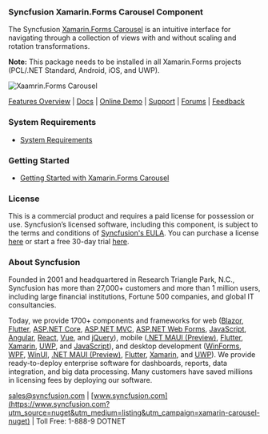 ### Syncfusion Xamarin.Forms Carousel Component
The Syncfusion [Xamarin.Forms Carousel](https://www.syncfusion.com/xamarin-ui-controls/xamarin-carousel-view?utm_source=nuget&utm_medium=listing&utm_campaign=xamarin-carousel-nuget) is an intuitive interface for navigating through a collection of views with and without scaling and rotation transformations.

**Note:** This package needs to be installed in all Xamarin.Forms projects (PCL/.NET Standard, Android, iOS, and UWP).

![Xaamrin.Forms Carousel](https://cdn.syncfusion.com/nuget-readme/xamarin/xamarin_forms_carousel.png)

[Features Overview](https://www.syncfusion.com/xamarin-ui-controls/xamarin-carousel-view?utm_source=nuget&utm_medium=listing&utm_campaign=xamarin-carousel-nuget) | [Docs](https://help.syncfusion.com/xamarin/carousel-view/getting-started?utm_source=nuget&utm_medium=listing&utm_campaign=xamarin-carousel-nuget) | [Online Demo](https://github.com/syncfusion/xamarin-demos?utm_source=nuget&utm_medium=listing&utm_campaign=xamarin-carousel-nuget) | [Support](https://www.syncfusion.com/support/directtrac/incidents/newincident?utm_source=nuget&utm_medium=listing&utm_campaign=xamarin-carousel-nuget) | [Forums](https://www.syncfusion.com/forums/xamarin.forms?utm_source=nuget&utm_medium=listing&utm_campaign=xamarin-carousel-nuget) | [Feedback](https://www.syncfusion.com/feedback/xamarin-forms?utm_source=nuget&utm_medium=listing&utm_campaign=xamarin-carousel-nuget)

### System Requirements

* [System Requirements](https://help.syncfusion.com/xamarin/installation/system-requirements?utm_source=nuget&utm_medium=listing&utm_campaign=xamarin-carousel-nuget)

### Getting Started

* [Getting Started with Xamarin.Forms Carousel](https://help.syncfusion.com/xamarin/carousel-view/getting-started?utm_source=nuget&utm_medium=listing&utm_campaign=xamarin-carousel-nuget)

### License

This is a commercial product and requires a paid license for possession or use. Syncfusion’s licensed software, including this component, is subject to the terms and conditions of [Syncfusion's EULA](https://www.syncfusion.com/eula/es/?utm_source=nuget&utm_medium=listing&utm_campaign=xamarin-carousel-nuget). You can purchase a license [here](https://www.syncfusion.com/sales/products?utm_source=nuget&utm_medium=listing&utm_campaign=xamarin-carousel-nuget) or start a free 30-day trial [here](https://www.syncfusion.com/account/manage-trials/start-trials?utm_source=nuget&utm_medium=listing&utm_campaign=xamarin-carousel-nuget).

### About Syncfusion

Founded in 2001 and headquartered in Research Triangle Park, N.C., Syncfusion has more than 27,000+ customers and more than 1 million users, including large financial institutions, Fortune 500 companies, and global IT consultancies.
 
Today, we provide 1700+ components and frameworks for web ([Blazor](https://www.syncfusion.com/blazor-components?utm_source=nuget&utm_medium=listing&utm_campaign=xamarin-carousel-nuget), [Flutter](https://www.syncfusion.com/flutter-widgets?utm_source=nuget&utm_medium=listing&utm_campaign=xamarin-carousel-nuget), [ASP.NET Core](https://www.syncfusion.com/aspnet-core-ui-controls?utm_source=nuget&utm_medium=listing&utm_campaign=xamarin-carousel-nuget), [ASP.NET MVC](https://www.syncfusion.com/aspnet-mvc-ui-controls?utm_source=nuget&utm_medium=listing&utm_campaign=xamarin-carousel-nuget), [ASP.NET Web Forms](https://www.syncfusion.com/jquery/aspnet-webforms-ui-controls?utm_source=nuget&utm_medium=listing&utm_campaign=xamarin-carousel-nuget), [JavaScript](https://www.syncfusion.com/javascript-ui-controls?utm_source=nuget&utm_medium=listing&utm_campaign=xamarin-carousel-nuget), [Angular](https://www.syncfusion.com/angular-ui-components?utm_source=nuget&utm_medium=listing&utm_campaign=xamarin-carousel-nuget), [React](https://www.syncfusion.com/react-ui-components?utm_source=nuget&utm_medium=listing&utm_campaign=xamarin-carousel-nuget), [Vue](https://www.syncfusion.com/vue-ui-components?utm_source=nuget&utm_medium=listing&utm_campaign=xamarin-carousel-nuget), and [jQuery](https://www.syncfusion.com/jquery-ui-widgets?utm_source=nuget&utm_medium=listing&utm_campaign=xamarin-carousel-nuget)), mobile ([.NET MAUI (Preview)](https://www.syncfusion.com/maui-controls?utm_source=nuget&utm_medium=listing&utm_campaign=xamarin-carousel-nuget), [Flutter](https://www.syncfusion.com/flutter-widgets?utm_source=nuget&utm_medium=listing&utm_campaign=xamarin-carousel-nuget), [Xamarin](https://www.syncfusion.com/xamarin-ui-controls?utm_source=nuget&utm_medium=listing&utm_campaign=xamarin-carousel-nuget), [UWP](https://www.syncfusion.com/uwp-ui-controls?utm_source=nuget&utm_medium=listing&utm_campaign=xamarin-carousel-nuget), and [JavaScript](https://www.syncfusion.com/javascript-ui-controls?utm_source=nuget&utm_medium=listing&utm_campaign=xamarin-carousel-nuget)), and desktop development ([WinForms](https://www.syncfusion.com/winforms-ui-controls?utm_source=nuget&utm_medium=listing&utm_campaign=xamarin-carousel-nuget), [WPF](https://www.syncfusion.com/wpf-controls?utm_source=nuget&utm_medium=listing&utm_campaign=xamarin-carousel-nuget), [WinUI](https://www.syncfusion.com/winui-controls?utm_source=nuget&utm_medium=listing&utm_campaign=xamarin-carousel-nuget), [.NET MAUI (Preview)](https://www.syncfusion.com/maui-controls?utm_source=nuget&utm_medium=listing&utm_campaign=xamarin-carousel-nuget), [Flutter](https://www.syncfusion.com/flutter-widgets?utm_source=nuget&utm_medium=listing&utm_campaign=xamarin-carousel-nuget), [Xamarin](https://www.syncfusion.com/xamarin-ui-controls?utm_source=nuget&utm_medium=listing&utm_campaign=xamarin-carousel-nuget), and [UWP](https://www.syncfusion.com/uwp-ui-controls?utm_source=nuget&utm_medium=listing&utm_campaign=xamarin-carousel-nuget)). We provide ready-to-deploy enterprise software for dashboards, reports, data integration, and big data processing. Many customers have saved millions in licensing fees by deploying our software.

[sales@syncfusion.com](mailto:sales@syncfusion.com?Subject=Syncfusion%20Xamarin.Forms%20Carousel-%20NuGet) | [www.syncfusion.com](https://www.syncfusion.com?utm_source=nuget&utm_medium=listing&utm_campaign=xamarin-carousel-nuget) | Toll Free: 1-888-9 DOTNET


